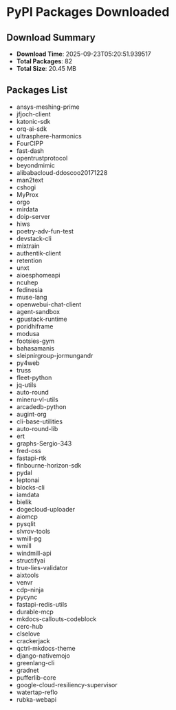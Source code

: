 # PyPI Packages Downloaded

## Download Summary
- **Download Time**: 2025-09-23T05:20:51.939517
- **Total Packages**: 82
- **Total Size**: 20.45 MB

## Packages List
- ansys-meshing-prime
- jfjoch-client
- katonic-sdk
- orq-ai-sdk
- ultrasphere-harmonics
- FourCIPP
- fast-dash
- opentrustprotocol
- beyondmimic
- alibabacloud-ddoscoo20171228
- man2text
- cshogi
- MyProx
- orgo
- mirdata
- doip-server
- hiws
- poetry-adv-fun-test
- devstack-cli
- mixtrain
- authentik-client
- retention
- unxt
- aioesphomeapi
- ncuhep
- fedinesia
- muse-lang
- openwebui-chat-client
- agent-sandbox
- gpustack-runtime
- poridhiframe
- modusa
- footsies-gym
- bahasamanis
- sleipnirgroup-jormungandr
- py4web
- truss
- fleet-python
- jq-utils
- auto-round
- mineru-vl-utils
- arcadedb-python
- augint-org
- cli-base-utilities
- auto-round-lib
- ert
- graphs-Sergio-343
- fred-oss
- fastapi-rtk
- finbourne-horizon-sdk
- pydal
- leptonai
- blocks-cli
- iamdata
- bielik
- dogecloud-uploader
- aiomcp
- pysqlit
- slvrov-tools
- wmill-pg
- wmill
- windmill-api
- structifyai
- true-lies-validator
- aixtools
- venvr
- cdp-ninja
- pycync
- fastapi-redis-utils
- durable-mcp
- mkdocs-callouts-codeblock
- cerc-hub
- clselove
- crackerjack
- qctrl-mkdocs-theme
- django-nativemojo
- greenlang-cli
- gradnet
- pufferlib-core
- google-cloud-resiliency-supervisor
- watertap-reflo
- rubka-webapi
